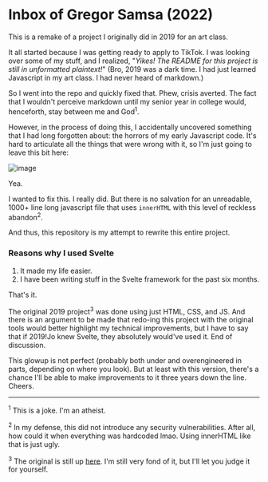 # Inbox of Gregor Samsa (2022)

This is a remake of a project I originally did in 2019 for an art class.

It all started because I was getting ready to apply to TikTok. I was looking over some of my stuff, and I realized, "_Yikes! The README for this project is still in unformatted plaintext!_" (Bro, 2019 was a dark time. I had just learned Javascript in my art class. I had never heard of markdown.)

So I went into the repo and quickly fixed that. Phew, crisis averted. The fact that I wouldn't perceive markdown until my senior year in college would, henceforth, stay between me and God<sup>1</sup>.

However, in the process of doing this, I accidentally uncovered something that I had long forgotten about: the horrors of my early Javascript code. It's hard to articulate all the things that were wrong with it, so I'm just going to leave this bit here:

![image](https://user-images.githubusercontent.com/36776982/171504354-3bf1edf9-c538-4d70-99c5-d3f1cb9b7071.png)

Yea.

I wanted to fix this. I really did. But there is no salvation for an unreadable, 1000+ line long javascript file that uses `innerHTML` with this level of reckless abandon<sup>2</sup>.

And thus, this repository is my attempt to rewrite this entire project.

### Reasons why I used Svelte

1. It made my life easier.
2. I have been writing stuff in the Svelte framework for the past six months.

That's it.

The original 2019 project<sup>3</sup> was done using just HTML, CSS, and JS. And there is an argument to be made that redo-ing this project with the original tools would better highlight my technical improvements, but I have to say that if 2019!Jo knew Svelte, they absolutely would've used it. End of discussion.

This glowup is not perfect (probably both under and overengineered in parts, depending on where you look). But at least with this version, there's a chance I'll be able to make improvements to it three years down the line. Cheers.

---

<sup>1</sup> This is a joke. I'm an atheist.

<sup>2</sup> In my defense, this did not introduce any security vulnerabilities. After all, how could it when everything was hardcoded lmao. Using innerHTML like that is just ugly.

<sup>3</sup> The original is still up [here](https://jotawoah.neocities.org/Inbox/landing.html). I'm still very fond of it, but I'll let you judge it for yourself.
